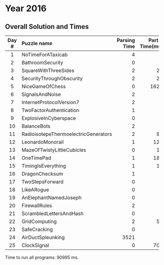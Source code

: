# Year 2016

## Overall Solution and Times

|Day #|              Puzzle name |        Parsing Time |     Part 1 Time(ms) |     Part 2 Time(ms) |       Part 1 Answer |       Part 2 Answer |
|:-----:|:---|---:|---:|---:|---:|---:|
|   1 |        NoTimeForATaxicab |                   4 |                   0 |                   3 |                 253 |                 126 |
|   2 |         BathroomSecurity |                   0 |                   2 |                   1 |               65556 |               CB779 |
|   3 |     SquareWithThreeSides |                   2 |                  26 |                  10 |                1050 |                1921 |
|   4 | SecurityThroughObscurity |                   2 |                  22 |                   2 |              185371 |                 984 |
|   5 |          NiceGameOfChess |                   0 |                1621 |                4670 |            f77a0e6e |            999828ec |
|   6 |          SignalsAndNoise |                   2 |                   0 |                   0 |            umejzgdw |            aovueakv |
|   7 | InternetProtocolVersion7 |                   2 |                   2 |                   3 |                 105 |                 258 |
|   8 |  TwoFactorAuthentication |                   1 |                   0 |                   0 |                 110 |ZJHRKCPLYJ|
|   9 |    ExplosiveInCyberspace |                   0 |                   0 |                   1 |               70186 |         10915059201 |
|  10 |              BalanceBots |                   2 |                   1 |                   6 |                  73 |                3965 |
|  11 |RadioisotepeThermoelectricGenerators |                   2 |                  96 |                 518 |                  37 |                  61 |
|  12 |         LeonardoMonorail |                   1 |                 122 |                2695 |              318077 |             9227731 |
|  13 |MazeOfTwistyLittleCubicles |                   0 |                  15 |                   2 |                  96 |                 141 |
|  14 |               OneTimePad |                   1 |                 181 |               63479 |               35186 |               22429 |
|  15 |       TimingIsEverything |                   1 |                  18 |                 125 |              203660 |             2408135 |
|  16 |           DragonChecksum |                   1 |                   0 |                 349 |   11101010111100010 |   01001101001000101 |
|  17 |          TwoStepsForward |                   0 |                   1 |                  84 |          RDRLDRDURD |                 596 |
|  18 |               LikeARogue |                   0 |                   5 |                8825 |                2013 |            20006289 |
|  19 |    AnElephantNamedJoseph |                   0 |                   0 |                2629 |             1830117 |             1417887 |
|  20 |            FirewallRules |                   2 |                   1 |                  10 |            31053880 |                 117 |
|  21 |  ScrambledLettersAndHash |                   0 |                   3 |                1141 |            gbhafcde |            bcfaegdh |
|  22 |            GridComputing |                   2 |                  54 |                   3 |                1003 |                 192 |
|  23 |             SafeCracking |                   0 |                   0 |                   0 |               12573 |           479009133 |
|  24 |        AirDuctSpleunking |                3521 |                   8 |                   8 |                 518 |                 716 |
|  25 |              ClockSignal |                   0 |                 704 |                   0 |                 196 |Click the link to finish |

Time to run all programs: 90995 ms.